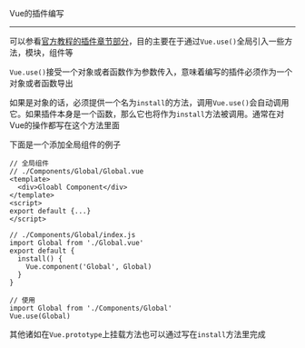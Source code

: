 Vue的插件编写

---

可以参看[官方教程的插件章节部分](https://cn.vuejs.org/v2/guide/plugins.html)，目的主要在于通过`Vue.use()`全局引入一些方法，模块，组件等

`Vue.use()`接受一个对象或者函数作为参数传入，意味着编写的插件必须作为一个对象或者函数导出

如果是对象的话，必须提供一个名为`install`的方法，调用`Vue.use()`会自动调用它。如果插件本身是一个函数，那么它也将作为`install`方法被调用。通常在对Vue的操作都写在这个方法里面

下面是一个添加全局组件的例子

```
// 全局组件
// ./Components/Global/Global.vue
<template>
  <div>Gloabl Component</div>
</template>
<script>
export default {...}
</script>

// ./Components/Global/index.js
import Global from './Global.vue'
export default {
  install() {
    Vue.component('Global', Global)
  }
}

// 使用
import Global from './Components/Global'
Vue.use(Global)
```

其他诸如在`Vue.prototype`上挂载方法也可以通过写在`install`方法里完成